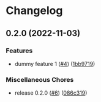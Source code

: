 # Changelog

## 0.2.0 (2022-11-03)


### Features

* dummy feature 1 ([#4](https://github.com/cheeyang/release-please-test/issues/4)) ([1bb9719](https://github.com/cheeyang/release-please-test/commit/1bb97194892c408c1a15245ff05154462f61cab6))


### Miscellaneous Chores

* release 0.2.0 ([#6](https://github.com/cheeyang/release-please-test/issues/6)) ([086c319](https://github.com/cheeyang/release-please-test/commit/086c31949f44d5820bc82352ab6910e544d0e4fe))
